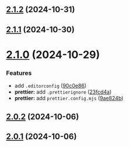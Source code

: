 ## [2.1.2](https://github.com/ghoshRitesh12/aniwatch-api/compare/v2.1.1...v2.1.2) (2024-10-31)



## [2.1.1](https://github.com/ghoshRitesh12/aniwatch-api/compare/v2.1.0...v2.1.1) (2024-10-30)



# [2.1.0](https://github.com/ghoshRitesh12/aniwatch-api/compare/v2.0.2...v2.1.0) (2024-10-29)


### Features

* add `.editorconfig` ([90c0e86](https://github.com/ghoshRitesh12/aniwatch-api/commit/90c0e869abaae168bc07fe93782b65651f45dfc8))
* **prettier:** add `.prettierignore` ([23fcd4a](https://github.com/ghoshRitesh12/aniwatch-api/commit/23fcd4a19f7da2817782d557b6d5e6f664b3b584))
* **prettier:** add `prettier.config.mjs` ([9ae824b](https://github.com/ghoshRitesh12/aniwatch-api/commit/9ae824b42c2665869e0a7bc964339ee6cc414d1a))



## [2.0.2](https://github.com/ghoshRitesh12/aniwatch-api/compare/v2.0.1...v2.0.2) (2024-10-06)



## [2.0.1](https://github.com/ghoshRitesh12/aniwatch-api/compare/v2.0.0...v2.0.1) (2024-10-06)



